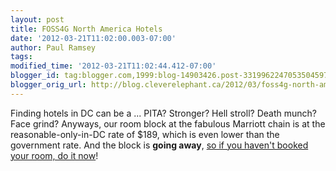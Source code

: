 ```yaml
---
layout: post
title: FOSS4G North America Hotels
date: '2012-03-21T11:02:00.003-07:00'
author: Paul Ramsey
tags: 
modified_time: '2012-03-21T11:02:44.412-07:00'
blogger_id: tag:blogger.com,1999:blog-14903426.post-3319962247053504597
blogger_orig_url: http://blog.cleverelephant.ca/2012/03/foss4g-north-america-hotels.html
---
```


Finding hotels in DC can be a ... PITA? Stronger? Hell stroll? Death munch? Face grind? Anyways, our room block at the fabulous Marriott chain is at the reasonable-only-in-DC rate of $189, which is even lower than the government rate. And the block is **going away**, [so if you haven't booked your room, do it now](http://foss4g-na.org/accommodations)!


